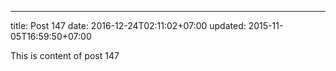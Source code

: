 ---
title: Post 147
date: 2016-12-24T02:11:02+07:00
updated: 2015-11-05T16:59:50+07:00

This is content of post 147